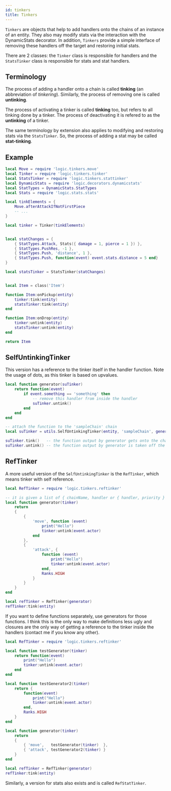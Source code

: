 ```yaml
---
id: tinkers
title: Tinkers
---
```


`Tinkers` are objects that help to add handlers onto the chains of an instance of an entity. They also may modify stats via the interaction with the DynamicStats decorator. In addition, `Tinkers` provide a simple interface of removing these handlers off the target and restoring initial stats.

There are 2 classes: the `Tinker` class is responsible for handlers and the `StatsTinker` class is responsible for stats and stat handlers.

## Terminology

The process of adding a handler onto a chain is called **tinking** (an abbreviation of *tinkering*). Similarly, the process of removing one is called **untinking**.

The process of activating a tinker is called **tinking** too, but refers to all tinking done by a tinker. The process of deactivating it is refered to as the **untinking** of a tinker.

The same terminology by extension also applies to modifying and restoring stats via the `StatsTinker`. So, the process of adding a stat may be called **stat-tinking**.

## Example
```lua
local Move = require 'logic.tinkers.move'
local Tinker = require 'logic.tinkers.tinker'
local StatsTinker = require 'logic.tinkers.stattinker'
local DynamicStats = require 'logic.decorators.dynamicstats'
local StatTypes = DynamicStats.StatTypes
local Stats = require 'logic.stats.stats'

local tinkElements = {
    Move.afterAttackIfNotFirstPiece
    -- ...
}

local tinker = Tinker(tinkElements)


local statChanges = {
    { StatTypes.Attack, Stats({ damage = 1, pierce = 1 }) },
    { StatTypes.PushRes, -1 },
    { StatTypes.Push, 'distance', 1 },
    { StatTypes.Push, function(event) event.stats.distance = 5 end}
}

local statsTinker = StatsTinker(statChanges)


local Item = class('Item')

function Item:onPickup(entity)
    tinker:tink(entity)
    statsTinker:tink(entity)
end

function Item:onDrop(entity)
    tinker:untink(entity)
    statsTinker:untink(entity)
end

return Item
```

## SelfUntinkingTinker

This version has a reference to the tinker itself in the handler function. Note the usage of dots, as this tinker is based on upvalues.

```lua
local function generator(suTinker)
    return function(event)
        if event.something == 'something' then
            -- remove this handler from inside the handler
            suTinker.untink()
        end
    end
end

-- attach the function to the 'sampleChain' chain
local suTinker = utils.SelfUntinkingTinker(entity, 'sampleChain', generator)

suTinker.tink()   -- the function output by generator gets onto the chain
suTinker.untink() -- the function output by generator is taken off the chain
```

## RefTinker

A more useful version of the `SelfUntinkingTinker` is the `RefTinker`, which means tinker with self reference.

```lua
local RefTinker = require 'logic.tinkers.reftinker'

-- it is given a list of { chainName, handler or { handler, priority } }
local function generator(tinker)
    return 
    {
        { 
            'move', function (event)
                print("Hello")
                tinker:untink(event.actor)
            end
        },
        {
            'attack', {
                function (event)
                    print("Hello")
                    tinker:untink(event.actor)
                end,
                Ranks.HIGH
            }
        }
    }
end

local refTinker = RefTinker(generator)
refTinker:tink(entity)
```

If you want to define functions separately, use generators for those functions. I think this is the only way to make definitions less ugly and closures are the only way of getting a reference to the tinker inside the handlers (contact me if you know any other).

```lua
local RefTinker = require 'logic.tinkers.reftinker'

local function testGenerator(tinker)
    return function(event)
        print("Hello")
        tinker:untink(event.actor)
    end
end

local function testGenerator2(tinker)
    return {
        function(event)
            print("Hello")
            tinker:untink(event.actor)
        end,
        Ranks.HIGH
    }
end

local function generator(tinker)
    return 
    {
        { 'move',   testGenerator(tinker)  },
        { 'attack', testGenerator2(tinker) }
    }
end

local refTinker = RefTinker(generator)
refTinker:tink(entity)
```

Similarly, a version for stats also exists and is called `RefStatTinker`.